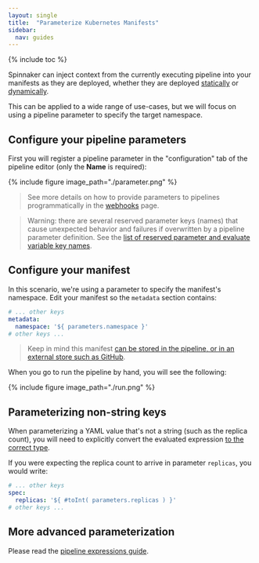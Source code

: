 ```yaml
---
layout: single
title:  "Parameterize Kubernetes Manifests"
sidebar:
  nav: guides
---
```


{% include toc %}

Spinnaker can inject context from the currently executing pipeline into your
manifests as they are deployed, whether they are deployed
[statically](/guides/user/kubernetes-v2/deploy-manifest/#specify-manifests-statically)
or
[dynamically](/guides/user/kubernetes-v2/deploy-manifest/#specify-manifests-dynamically).

This can be applied to a wide range of use-cases, but we will focus on using a
pipeline parameter to specify the target namespace.

## Configure your pipeline parameters

First you will register a pipeline parameter in the "configuration" tab of the
pipeline editor (only the __Name__ is required):

{% include
   figure
   image_path="./parameter.png"
%}

> See more details on how to provide parameters to pipelines programmatically in
> the [webhooks](/guides/user/triggers/webhooks) page.

> Warning: there are several reserved parameter keys (names) that cause unexpected behavior and failures
> if overwritten by a pipeline parameter definition.
> See the [list of reserved parameter and evaluate variable key names](/guides/user/pipeline-expressions#list-of-reserved-parameter-and-evaluate-variable-key-names).


## Configure your manifest

In this scenario, we're using a parameter to specify the manifest's namespace.
Edit your manifest so the `metadata` section contains:

```yaml
# ... other keys
metadata:
  namespace: '${ parameters.namespace }'
# other keys ...
```

> Keep in mind this manifest [can be stored in the pipeline, or in an external
> store such as GitHub](/guides/user/kubernetes-v2/deploy-manifest).

When you go to run the pipeline by hand, you will see the following:

{% include
   figure
   image_path="./run.png"
%}

## Parameterizing non-string keys

When parameterizing a YAML value that's not a string (such as the replica
count), you will need to explicitly convert the evaluated expression [to the
correct type](/reference/pipeline/expressions/#helper-functions).

If you were expecting the replica count to arrive in parameter `replicas`, you
would write:

```yaml
# ... other keys
spec:
  replicas: '${ #toInt( parameters.replicas ) }'
# other keys ...
```


## More advanced parameterization

Please read the [pipeline expressions
guide](/guides/user/pipeline-expressions).
